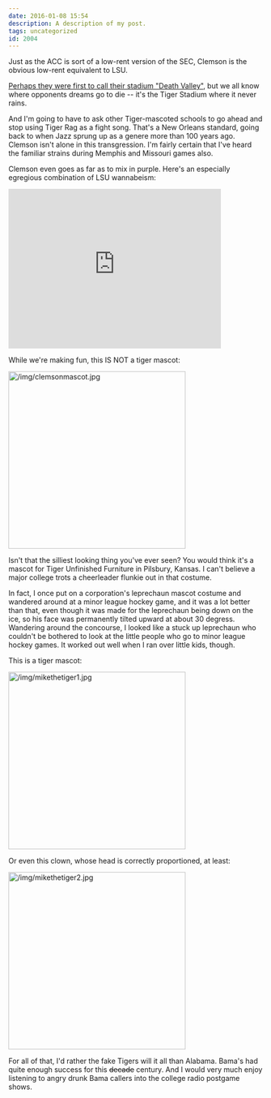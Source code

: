 ```yaml
---
date: 2016-01-08 15:54
description: A description of my post.
tags: uncategorized
id: 2004
---
```

Just as the ACC is sort of a low-rent version of the SEC, Clemson is the obvious low-rent equivalent to LSU.

<a href=
"http://www.lsureveille.com/sports/football/which-tiger-team-owns-the-real-death-valley/article_e9576f3a-180a-11e2-bd8e-0019bb30f31a.html" target="_blank">Perhaps they were first to call their stadium "Death Valley"</a>, but we all know where opponents dreams go to die -- it's the Tiger Stadium where it never rains.
<!--more-->
And I'm going to have to ask other Tiger-mascoted schools to go ahead and stop using Tiger Rag as a fight song.  That's a New Orleans standard, going back to when Jazz sprung up as a genere more than 100 years ago.  Clemson isn't alone in this transgression.  I'm fairly certain that I've heard the familiar strains during Memphis and Missouri games also.

Clemson even goes as far as to mix in purple.  Here's an especially egregious combination of LSU wannabeism:

<iframe class="centered" width="420" height="315" src="https://www.youtube.com/embed/tqGGf1_MC6Y" frameborder="0" allowfullscreen></iframe>

While we're making fun, this IS NOT a tiger mascot:

<a class="lightview centered" href="/img/clemsonmascot.jpg" data-lightview-caption="" data-lightview-group="group1"><img src="/img/clemsonmascot.jpg" alt="/img/clemsonmascot.jpg" width="350px"><br><span class="caption"></span></a>

Isn't that the silliest looking thing you've ever seen?  You would think it's a mascot for Tiger Unfinished Furniture in Pilsbury, Kansas.  I can't believe a major college trots a cheerleader flunkie out in that costume. 

In fact, I once put on a corporation's leprechaun mascot costume and wandered around at a minor league hockey game, and it was a lot better than that, even though it was made for the leprechaun being down on the ice, so his face was permanently tilted upward at about 30 degress.  Wandering around the concourse, I looked like a stuck up leprechaun who couldn't be bothered to look at the little people who go to minor league hockey games.  It worked out well when I ran over little kids, though.

This is a tiger mascot:

<a class="lightview centered" href="/img/mikethetiger1.jpg" data-lightview-caption="" data-lightview-group="group1"><img src="/img/mikethetiger1.jpg" alt="/img/mikethetiger1.jpg" width="350px"><br><span class="caption"></span></a>

Or even this clown, whose head is correctly proportioned, at least:

<a class="lightview centered" href="/img/mikethetiger2.jpg" data-lightview-caption="" data-lightview-group="group1"><img src="/img/mikethetiger2.jpg" alt="/img/mikethetiger2.jpg" width="350px"><br><span class="caption"></span></a>

For all of that, I'd rather the fake Tigers will it all than Alabama.  Bama's had quite enough success for this <strike>decade</strike> century.  And I would very much enjoy listening to angry drunk Bama callers into the college radio postgame shows.